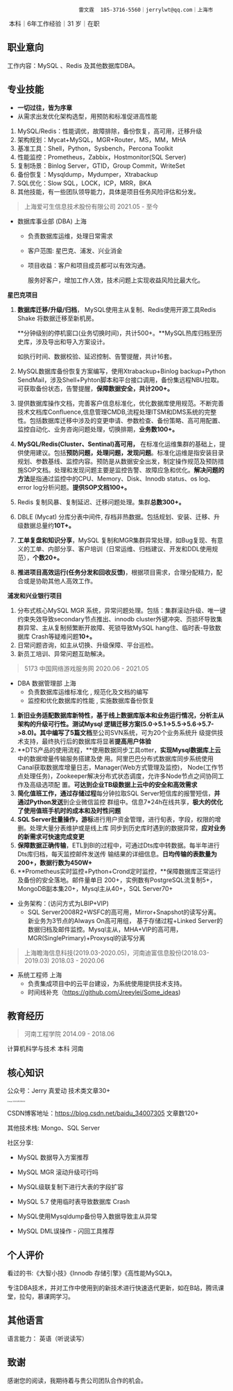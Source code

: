                            雷文霆  185-3716-5560｜jerrylwt@qq.com｜上海市
​                                                          本科｜6年工作经验｜31 岁｜在职

## 职业意向

工作内容：MySQL 、Redis 及其他数据库DBA。

**专业技能**
---

- **一切过往，皆为序章**
- 从需求出发优化架构选型，用预防和标准促进高性能

1. MySQL/Redis：性能调优，故障排除，备份恢复，高可用，迁移升级
2. 架构规划：Mycat+MySQL，MGR+Router，MS，MM，MHA
3. 基准工具：Shell，Python，Sysbench，Percona Toolkit
4. 性能监控：Prometheus，Zabbix，Hostmonitor(SQL Server)
5. 复制场景：Binlog Server，GTID，Group Commit，WriteSet
6. 备份恢复：Mysqldump，Mydumper，Xtrabackup
7. SQL优化：Slow SQL，LOCK，ICP，MRR，BKA
8. 其他技能，有一些团队领导能力，具体是项目任务风险评估和分发。

> 上海爱可生信息技术股份有限公司                                                                                           2021.05 - 至今

- 数据库事业部   (DBA)                                                                                                                    上海
  - 负责数据库运维，处理日常需求
  
  - 客户范围:  星巴克、浦发、兴业消金
  
  - 项目收益：客户和项目成员都可以有效沟通。
  
    服务好客户，增加工作人效，技术问题上实现收益风险比最大化。

**星巴克项目**

1. **数据库迁移/升级/归档**， MySQL使用主从复制、Redis使用开源工具Redis Shake 将数据迁移至新机房。

   **分钟级别的停机窗口(业务切换时间)，共计500+。**MySQL热库归档至历史库，涉及导出和导入方案设计。

   如执行时间、数据校验、延迟控制、告警提醒，共计16套。

2. MySQL数据库备份恢复方案编写，使用Xtrabackup+Binlog backup+Python SendMail，涉及Shell+Pyhton脚本和平台接口调用，备份集远程NBU拉取。可获取备份状态，告警提醒，**保障数据安全，共计200+。**

3. 提供数据库操作文档，完善客户信息标准化，优化数据库使用规范。不断完善技术文档库Confluence,信息管理CMDB,流程处理ITSM和DMS系统的完整性。包括数据库迁移中涉及的变更申请、参数检查、备份策略、高可用配置、监控自动化、业务咨询问题处理，切换排期，**业务数100+。**

4. **MySQL/Redis(Cluster、Sentinal)高可用，** 在标准化运维集群的基础上，提供使用建议。包括**预防问题，处理问题，发现问题**。标准化运维是指安装目录规划、参数基线、监控内容。预防是从数据安全出发，制定操作规范及预防措施SOP文档。处理和发现问题主要是监控告警、故障应急和优化。**解决问题的方法**是指通过监控中的CPU、Memory、Disk、Innodb status、os log、error log分析问题。**提供SOP文档100+。**

5. Redis 复制风暴、复制延迟、迁移问题处理。集群**总数300+。**

6. DBLE (Mycat) 分库分表中间件, 存档非热数据。包括规划、安装、迁移、升级数据总量约**10T+。**

7. **工单复盘和知识分享**，MySQL 复制和MGR集群异常处理，如Bug复现、有意义的工单、内部分享、客户培训（日常运维、归档建议、开发和DDL使用规范），**个数20+。**

8. **推进项目高效运行(任务分发和回收反馈)**，根据项目需求，合理分配精力，配合或是协助其他人高效工作。

**浦发和兴业银行项目**

1. 分布式核心MySQL MGR 系统，异常问题处理。包括：集群滚动升级、唯一键约束失效导致secondary节点推出、innodb cluster外键冲突、页损坏导致集群异常、主从复制频繁断开故障、死锁导致MySQL hang住、临时表-导致数据库 Crash等疑难问题**10+。**
2. 日常问题咨询，如主从切换、升级保障、平台巡检。
3. 新员工培训、异常问题互助解决。

> 5173 中国网络游戏服务网                                                                                                         2020.06 - 2021.05                     

- DBA  数据管理部																																			  上海
  - 负责数据库运维标准化 , 规范化及文档的编写
  - 监控和优化数据库的性能 , 实施数据库备份恢复

1. **新旧业务适配数据库新特性，**基于线上数据库版本和业务运行情况，分析主从架构的升级可行性。**测试Mysql 逻辑迁移方案**(5.0->5.1->5.5->5.6->5.7->8.0)。其中**编写了5篇文档**至公司SVN系统，可为20个业务系统升 级提供技术支持，最终执行后的数据库将显著**提高用户体验**
2. **DTS产品的使用流程，**使用数据同步工具otter，**实现Mysql数据库上云**中的数据增量传输服务搭建及使 用。阿里巴巴分布式数据库同步系统使用Canal获取数据库增量日志，Manager(Web方式管理及监控)， Node(工作节点处理任务)，Zookeeper解决分布式状态调度，允许多Node节点之间协同工作及高级选项配 置。**可达到企业TB级数据上云中的安全和高效需求**
3. **简化值班工作，**通过**存储过程**每分钟拉取SQL Server短信库的报警短信，**并通过Python发送**到企业微信监控 群组中。信息7*24h在线共享，**极大的优化了使用值班手机时的成本和及时性问题**
4. **SQL Server批量操作，游标**进行用户资金管理，进行旬表，字段，权限的增删。处理大量分表维护或是线上库 同步到历史库时遇到的数据异常，**应对业务的新需求可快速完成变更**
5. **保障数据正确传输**，ETL到BI的过程中，可通过Dts库中转数据。每半年进行Dts库归档，每天监控邮件发送传 输结果的详细信息。**日均传输的表数量为200+，数据行数为450W+**
6. **Prometheus实时监控+Python+Crond定时监控，**保障数据库正常运行及备份的安全落地。邮件量单日 200+，实例数有PostgreSQL流复制5+，MongoDB副本集20+，Mysql主从40+，SQL Server70+

- 业务架构：(访问方式为LBIP+VIP)
  -  SQL Server2008R2+WSFC的高可用，Mirror+Snapshot的读写分离。新业务为3节点的Always On高可用组， 基于存储过程+Linked Server的数据归档及邮件监控。Mysql主从，MHA+VIP的高可用，MGR(SinglePrimary)+Proxysql的读写分离

> 上海瞻海信息科技(2019.03-2020.05)，河南迪富信息股份(2018.03-2019.03)                     2018.03 - 2020.06

- 系统工程师                                                                                                                                                       上海           
  - 负责集成项目中的云平台建设，为系统使用提供技术支持。
  - 时间线补充（https://github.com/Jreeylei/Some_ideas)

**教育经历**
---

> 河南工程学院                                                                                                                               2014.09 - 2018.06  

计算机科学与技术  本科                                                                                                                                         河南

**核心知识**
---

公众号：Jerry 真爱动  技术类文章30+

<img src="/Users/lt/actionsky/LT/文档中心/图片/image-20250528102806604.png" alt="image-20250528102806604" style="zoom:20%;" />

CSDN博客地址：https://blog.csdn.net/baidu_34007305 文章数120+

其他技术栈: Mongo、SQL Server

社区分享: 

- MySQL 数据导入方案推荐

- MySQL MGR 滚动升级可行吗
- MySQL级联复制下进行大表的字段扩容
- MySQL 5.7 使用临时表导致数据库 Crash
- MySQL使用Mysqldump备份导入数据导致主从异常
- MySQL DML误操作 - 闪回工具推荐

**个人评价**
---

看过的书:《大智小技》《Innodb 存储引擎》《高性能MySQL》。

专注DBA技术，并对工作中使用到的新技术进行快速迭代更新，如在B站，腾讯课堂，拉勾，慕课网学习。

**其他语言**
---

语言能力： 英语（听说读写）

**致谢**
---

感谢您的阅读，我期待着与贵公司团队合作的机会。